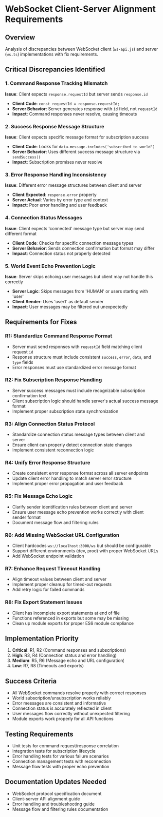 # WebSocket Client-Server Alignment Requirements

## Overview
Analysis of discrepancies between WebSocket client (`ws-api.js`) and server (`ws.ts`) implementations with fix requirements.

## Critical Discrepancies Identified

### 1. Command Response Tracking Mismatch
**Issue**: Client expects `response.requestId` but server sends `response.id`
- **Client Code**: `const requestId = response.requestId;`
- **Server Behavior**: Server generates response with `id` field, not `requestId`
- **Impact**: Command responses never resolve, causing timeouts

### 2. Success Response Message Structure
**Issue**: Client expects specific message format for subscription success
- **Client Code**: Looks for `data.message.includes('subscribed to world')`
- **Server Behavior**: Uses different success message structure via `sendSuccess()`
- **Impact**: Subscription promises never resolve

### 3. Error Response Handling Inconsistency
**Issue**: Different error message structures between client and server
- **Client Expected**: `response.error` property
- **Server Actual**: Varies by error type and context
- **Impact**: Poor error handling and user feedback

### 4. Connection Status Messages
**Issue**: Client expects 'connected' message type but server may send different format
- **Client Code**: Checks for specific connection message types
- **Server Behavior**: Sends connection confirmation but format may differ
- **Impact**: Connection status not properly detected

### 5. World Event Echo Prevention Logic
**Issue**: Server skips echoing user messages but client may not handle this correctly
- **Server Logic**: Skips messages from 'HUMAN' or users starting with 'user'
- **Client Sender**: Uses 'user1' as default sender
- **Impact**: User messages may be filtered out unexpectedly

## Requirements for Fixes

### R1: Standardize Command Response Format
- Server must send responses with `requestId` field matching client request `id`
- Response structure must include consistent `success`, `error`, `data`, and `type` fields
- Error responses must use standardized error message format

### R2: Fix Subscription Response Handling
- Server success messages must include recognizable subscription confirmation text
- Client subscription logic should handle server's actual success message format
- Implement proper subscription state synchronization

### R3: Align Connection Status Protocol
- Standardize connection status message types between client and server
- Ensure client can properly detect connection state changes
- Implement consistent reconnection logic

### R4: Unify Error Response Structure
- Create consistent error response format across all server endpoints
- Update client error handling to match server error structure
- Implement proper error propagation and user feedback

### R5: Fix Message Echo Logic
- Clarify sender identification rules between client and server
- Ensure user message echo prevention works correctly with client sender format
- Document message flow and filtering rules

### R6: Add Missing WebSocket URL Configuration
- Client hardcodes `ws://localhost:3000/ws` but should be configurable
- Support different environments (dev, prod) with proper WebSocket URLs
- Add WebSocket endpoint validation

### R7: Enhance Request Timeout Handling
- Align timeout values between client and server
- Implement proper cleanup for timed-out requests
- Add retry logic for failed commands

### R8: Fix Export Statement Issues
- Client has incomplete export statements at end of file
- Functions referenced in exports but some may be missing
- Clean up module exports for proper ES6 module compliance

## Implementation Priority
1. **Critical**: R1, R2 (Command responses and subscriptions)
2. **High**: R3, R4 (Connection status and error handling)
3. **Medium**: R5, R6 (Message echo and URL configuration)
4. **Low**: R7, R8 (Timeouts and exports)

## Success Criteria
- All WebSocket commands resolve properly with correct responses
- World subscription/unsubscription works reliably
- Error messages are consistent and informative
- Connection status is accurately reflected in client
- User messages flow correctly without unexpected filtering
- Module exports work properly for all API functions

## Testing Requirements
- Unit tests for command request/response correlation
- Integration tests for subscription lifecycle
- Error handling tests for various failure scenarios
- Connection management tests with reconnection
- Message flow tests with proper echo prevention

## Documentation Updates Needed
- WebSocket protocol specification document
- Client-server API alignment guide
- Error handling and troubleshooting guide
- Message flow and filtering rules documentation
